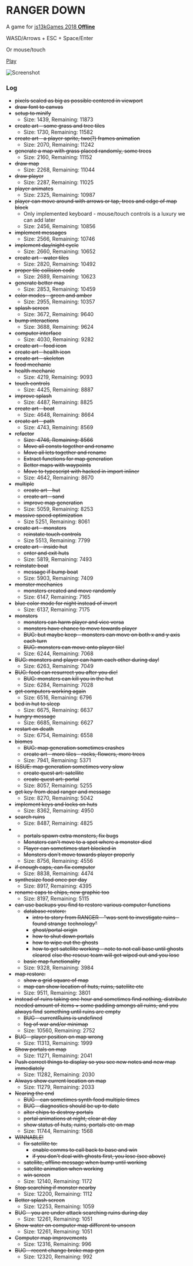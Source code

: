 # RANGER DOWN

A game for [js13kGames 2018 **Offline**](http://2018.js13kgames.com/)

WASD/Arrows + ESC + Space/Enter

Or mouse/touch

[Play](http://nrkn.com/ranger-down)

![Screenshot](screenshot.png)

### Log
- ~~pixels scaled as big as possible centered in viewport~~
- ~~draw font to canvas~~
- ~~setup to minify~~
  - Size: 1439, Remaining: 11873
- ~~create art - some grass and tree tiles~~
  - Size: 1730, Remaining: 11582
- ~~create art - a player sprite, two(?) frames animation~~
  - Size: 2070, Remaining: 11242
- ~~generate a map with grass placed randomly, some trees~~
  - Size: 2160, Remaining: 11152
- ~~draw map~~
  - Size: 2268, Remaining: 11044
- ~~draw player~~
  - Size: 2287, Remaining: 11025
- ~~player animates~~
  - Size: 2325, Remaining: 10987
- ~~player can move around with arrows or tap, trees and edge of map block~~
  - Only implemented keyboard - mouse/touch controls is a luxury we can add
    later
  - Size: 2456, Remaining: 10856
- ~~implement messages~~
  - Size: 2566, Remaining: 10746
- ~~implement day/night cycle~~
  - Size: 2660, Remaining: 10652
- ~~create art - water tiles~~
  - Size: 2820, Remaining: 10492
- ~~proper tile collision code~~
  - Size: 2689, Remaining: 10623
- ~~generate better map~~
  - Size: 2853, Remaining: 10459
- ~~color modes - green and amber~~
  - Size: 2955, Remaining: 10357
- ~~splash screen~~
  - Size: 3672, Remaining: 9640
- ~~bump interactions~~
  - Size: 3688, Remaining: 9624
- ~~computer interface~~
  - Size: 4030, Remaining: 9282
- ~~create art - food icon~~
- ~~create art - health icon~~
- ~~create art - skeleton~~
- ~~food mechanic~~
- ~~health mechanic~~
  - Size: 4219, Remaining: 9093
- ~~touch controls~~
  - Size: 4425, Remaining: 8887
- ~~improve splash~~
  - Size: 4487, Remaining: 8825
- ~~create art - boat~~
  - Size: 4648, Remaining: 8664
- ~~create art - path~~
  - Size: 4743, Remaining: 8569
- ~~refactor~~
  - ~~Size: 4746, Remaining: 8566~~
  - ~~Move all consts together and rename~~
  - ~~Move all lets together and rename~~
  - ~~Extract functions for map generation~~
  - ~~Better maps with waypoints~~
  - ~~Move to typescript with hacked in import inliner~~
  - Size: 4642, Remaining: 8670
- ~~multiple~~
  - ~~create art - hut~~
  - ~~create art - sand~~
  - ~~improve map generation~~
  - Size: 5059, Remaining: 8253
- ~~massive speed optimization~~
  - Size 5251, Remaining: 8061
- ~~create art - monsters~~
  - ~~reinstate touch controls~~
  - Size 5513, Remaining: 7799
- ~~create art - inside hut~~
  - ~~enter and exit huts~~
  - Size: 5819, Remaining: 7493
- ~~reinstate boat~~
  - ~~message if bump boat~~
  - Size: 5903, Remaining: 7409
- ~~monster mechanics~~
  - ~~monsters created and move randomly~~
  - Size: 6147, Remaining: 7165
- ~~blue color mode for night instead of invert~~
  - Size: 6137, Remaining: 7175
- ~~monsters~~
  - ~~monsters can harm player and vice versa~~
  - ~~monsters have chance to move towards player~~
  - ~~BUG: but maybe keep - monsters can move on both x and y axis each turn~~
  - ~~BUG: monsters can move onto player tile!~~
  - Size: 6244, Remaining: 7068
- ~~BUG: monsters and player can harm each other during day!~~
  - Size: 6263, Remaining: 7049
- ~~BUG: food can resurrect you after you die!~~
  - ~~BUG: monsters can kill you in the hut~~
  - Size: 6284, Remaining: 7028
- ~~get computers working again~~
  - Size: 6516, Remaining: 6796
- ~~bed in hut to sleep~~
  - Size: 6675, Remaining: 6637
- ~~hungry message~~
  - Size: 6685, Remaining: 6627
- ~~restart on death~~
  - Size: 6754, Remaining: 6558
- ~~biomes~~
  - ~~BUG: map generation sometimes crashes~~
  - ~~create art - more tiles - rocks, flowers, more trees~~
  - Size: 7941, Remaining: 5371
- ~~ISSUE: map generation sometimes very slow~~
  - ~~create quest art: satellite~~
  - ~~create quest art: portal~~
  - Size: 8057, Remaining: 5255
- ~~get key from dead ranger and message~~
  - Size: 8270, Remaining: 5042
- ~~implement keys and locks on huts~~
  - Size: 8362, Remaining: 4950
- ~~search ruins~~
  - Size: 8487, Remaining: 4825
- - ~~portals spawn extra monsters, fix bugs~~
  - ~~Monsters can't move to a spot where a monster died~~
  - ~~Player can sometimes start blocked in~~
  - ~~Monsters don't move towards player properly~~
  - Size: 8756, Remaining: 4556
- ~~if enough caps, can fix computer~~
  - Size: 8838, Remaining: 4474
- ~~synthesize food once per day~~
  - Size: 8917, Remaining: 4395
- ~~rename caps to chips, new graphic too~~
  - Size: 8197, Remaining: 5115
- ~~can use backups you find to restore various computer functions~~
  - ~~database restore:~~
    - ~~intro to story from RANGER - "was sent to investigate ruins - found strange~~
      ~~technology"~~
    - ~~ghost/portal origin~~
    - ~~how to shut down portals~~
    - ~~how to wipe out the ghosts~~
    - ~~how to get satellite working - note to not call base until ghosts cleared~~
      ~~else the rescue team will get wiped out and you lose~~
  - ~~basic map functionality~~
  - Size: 9328, Remaining: 3984
- ~~map restore:~~
  - ~~show a grid square of map~~
  - ~~map can show location of huts, ruins, satellite etc~~
  - Size: 9511, Remaining: 3801
- ~~instead of ruins taking one hour and sometimes find nothing, distribute~~
  ~~needed amount of items + some padding amongs all ruins, and you always find~~
  ~~something until ruins are empty~~
  - ~~BUG - currentRuins is undefined~~
  - ~~fog of war and/or minimap~~
  - Size: 10560, Remaining: 2752
- ~~BUG - player position on map wrong~~
  - Size: 11313, Remaining: 1999
- ~~Show portals on map~~
  - Size: 11271, Remaining: 2041
- ~~Push correct things to display so you see new notes and new map immediately~~
  - Size: 11282, Remaining: 2030
- ~~Always show current location on map~~
  - Size: 11279, Remaining: 2033
- ~~Nearing the end~~
  - ~~BUG - can sometimes synth food multiple times~~
  - ~~BUG - diagnostics should be up to date~~
  - ~~alter chips to destroy portals~~
  - ~~portal animations at night, clear at day~~
  - ~~show status of huts, ruins, portals etc on map~~
  - Size: 11744, Remaining: 1568
- ~~WINNABLE!~~
  - ~~fix satellite to:~~
    - ~~enable comms to call back to base and win~~
    - ~~if you don't deal with ghosts first, you lose (see above)~~
  - ~~satellite, offline message when bump until working~~
  - ~~satellite animation when working~~
  - ~~win screen~~
  - Size: 12140, Remaining: 1172
- ~~Stop searching if monster nearby~~
  - Size: 12200, Remaining: 1112
- ~~Better splash screen~~
  - Size: 12253, Remaining: 1059
- ~~BUG - you are under attack searching ruins during day~~
  - Size: 12261, Remaining: 1051
- ~~Show water on computer map different to unseen~~
  - Size: 12261, Remaining: 1051
- ~~Computer map improvements~~
  - Size: 12316, Remaining: 996
- ~~BUG - recent change broke map gen~~
  - Size: 12320, Remaining: 992  
